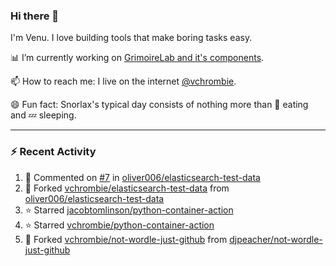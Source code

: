 ### Hi there 👋

I'm Venu. I love building tools that make boring tasks easy.

📊 I’m currently working on [GrimoireLab and it's components](https://chaoss.github.io/grimoirelab).

📫 How to reach me: I live on the internet [@vchrombie](https://www.google.co.in/search?q=vchrombie).

😄 Fun fact: Snorlax's typical day consists of nothing more than :doughnut: eating and :zzz: sleeping.

---

### :zap: Recent Activity

<!--RECENT_ACTIVITY:start-->
1. 💬 Commented on [#7](https://github.com/oliver006/elasticsearch-test-data/issues/7#issuecomment-1040153497) in [oliver006/elasticsearch-test-data](https://github.com/oliver006/elasticsearch-test-data)
2. 🔱 Forked [vchrombie/elasticsearch-test-data](https://github.com/vchrombie/elasticsearch-test-data) from [oliver006/elasticsearch-test-data](https://github.com/oliver006/elasticsearch-test-data)
3. ⭐ Starred [jacobtomlinson/python-container-action](https://github.com/jacobtomlinson/python-container-action)
4. ⭐ Starred [vchrombie/python-container-action](https://github.com/vchrombie/python-container-action)
5. 🔱 Forked [vchrombie/not-wordle-just-github](https://github.com/vchrombie/not-wordle-just-github) from [djpeacher/not-wordle-just-github](https://github.com/djpeacher/not-wordle-just-github)
<!--RECENT_ACTIVITY:end-->

<!--
**vchrombie/vchrombie** is a ✨ _special_ ✨ repository because its `README.md` (this file) appears on your GitHub profile.

Here are some ideas to get you started:

- 🔭 I’m currently working on ...
- 🌱 I’m currently learning ...
- 👯 I’m looking to collaborate on ...
- 🤔 I’m looking for help with ...
- 💬 Ask me about ...
- 📫 How to reach me: ...
- 😄 Pronouns: ...
- ⚡ Fun fact: ...
-->
